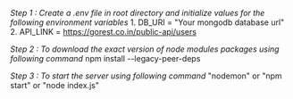 *Step 1 : Create a .env file in root directory and initialize values for the following environment variables*
    1. DB_URI = "Your mongodb database url"
    2. API_LINK = https://gorest.co.in/public-api/users

*Step 2 : To download the exact version of node modules packages using following command*
npm install --legacy-peer-deps

*Step 3 : To start the server using following command*
"nodemon" or "npm start" or "node index.js"